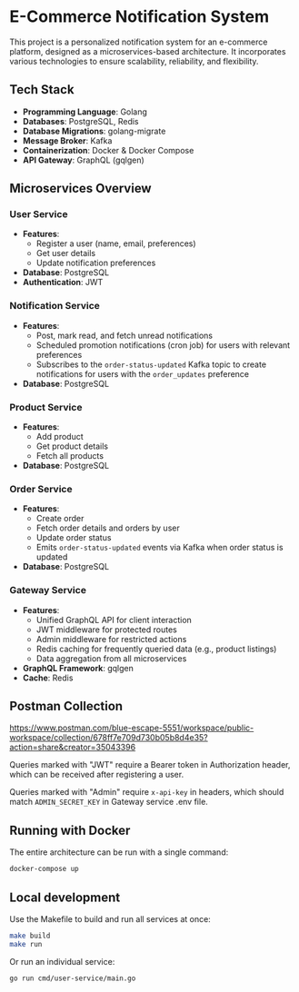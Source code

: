 # E-Commerce Notification System

This project is a personalized notification system for an e-commerce platform, designed as a microservices-based architecture. It incorporates various technologies to ensure scalability, reliability, and flexibility.

## Tech Stack

- **Programming Language**: Golang
- **Databases**: PostgreSQL, Redis
- **Database Migrations**: golang-migrate
- **Message Broker**: Kafka
- **Containerization**: Docker & Docker Compose
- **API Gateway**: GraphQL (gqlgen)

## Microservices Overview

### User Service

- **Features**:
    - Register a user (name, email, preferences)
    - Get user details
    - Update notification preferences
- **Database**: PostgreSQL
- **Authentication**: JWT

### Notification Service

- **Features**:
    - Post, mark read, and fetch unread notifications
    - Scheduled promotion notifications (cron job) for users with relevant preferences
    - Subscribes to the `order-status-updated` Kafka topic to create notifications for users with the `order_updates` preference
- **Database**: PostgreSQL

### Product Service

- **Features**:
    - Add product
    - Get product details
    - Fetch all products
- **Database**: PostgreSQL

### Order Service

- **Features**:
    - Create order
    - Fetch order details and orders by user
    - Update order status
    - Emits `order-status-updated` events via Kafka when order status is updated
- **Database**: PostgreSQL

### Gateway Service

- **Features**:
    - Unified GraphQL API for client interaction
    - JWT middleware for protected routes
    - Admin middleware for restricted actions
    - Redis caching for frequently queried data (e.g., product listings)
    - Data aggregation from all microservices
- **GraphQL Framework**: gqlgen
- **Cache**: Redis

## Postman Collection

https://www.postman.com/blue-escape-5551/workspace/public-workspace/collection/678ff7e709d730b05b8d4e35?action=share&creator=35043396

Queries marked with "JWT" require a Bearer token in Authorization header, which can be received after registering a user.

Queries marked with "Admin" require `x-api-key` in headers, which should match `ADMIN_SECRET_KEY` in Gateway service .env file.

## Running with Docker

The entire architecture can be run with a single command:

```sh
docker-compose up
```

## Local development

Use the Makefile to build and run all services at once:

```sh
make build
make run
```

Or run an individual service:

```sh
go run cmd/user-service/main.go
```
